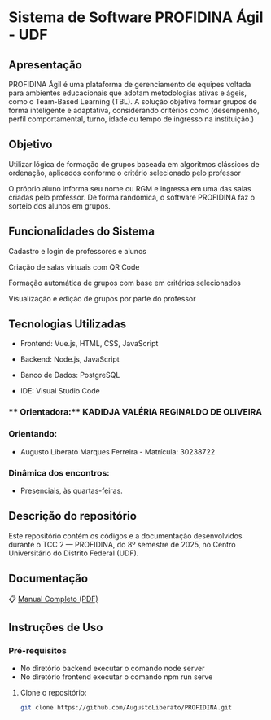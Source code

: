 # Sistema de Software  PROFIDINA Ágil - UDF

## Apresentação
PROFIDINA Ágil é uma plataforma de gerenciamento de equipes voltada para ambientes educacionais que adotam metodologias ativas e ágeis, como o Team-Based Learning (TBL). A solução objetiva formar grupos de forma inteligente e adaptativa, considerando critérios como (desempenho, perfil comportamental, turno, idade ou tempo de ingresso na instituição.)

##  Objetivo
Utilizar lógica de formação de grupos baseada em algoritmos clássicos de ordenação, aplicados conforme o critério selecionado pelo professor

O próprio aluno informa seu nome ou RGM e ingressa em uma das salas criadas pelo professor. De forma randômica, o software PROFIDINA faz o sorteio dos alunos em grupos.

## Funcionalidades do Sistema
Cadastro e login de professores e alunos

Criação de salas virtuais com QR Code

Formação automática de grupos com base em critérios selecionados

Visualização e edição de grupos por parte do professor
  
## Tecnologias Utilizadas
- Frontend: Vue.js, HTML, CSS, JavaScript

- Backend: Node.js, JavaScript

- Banco de Dados: PostgreSQL

- IDE: Visual Studio Code
  
### ** Orientadora:** KADIDJA VALÉRIA REGINALDO DE OLIVEIRA

###  Orientando:
- Augusto Liberato Marques Ferreira - Matrícula: 30238722 

###  Dinâmica dos encontros:
- Presenciais, às quartas-feiras.

## Descrição do repositório

Este repositório contém os códigos e a documentação desenvolvidos durante o TCC 2 — PROFIDINA, do 8º semestre de 2025, no Centro Universitário do Distrito Federal (UDF).

## Documentação 

📋 [Manual Completo (PDF)](./manual-profidina.pdf)

##  Instruções de Uso

### Pré-requisitos
- No diretório backend executar o comando  node server  
- No diretório frontend executar o comando npm run serve  

1. Clone o repositório:
   ```bash
   git clone https://github.com/AugustoLiberato/PROFIDINA.git
   
   ```

